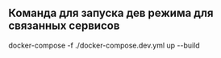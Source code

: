 ## Команда для запуска дев режима для связанных сервисов

docker-compose -f ./docker-compose.dev.yml up --build
